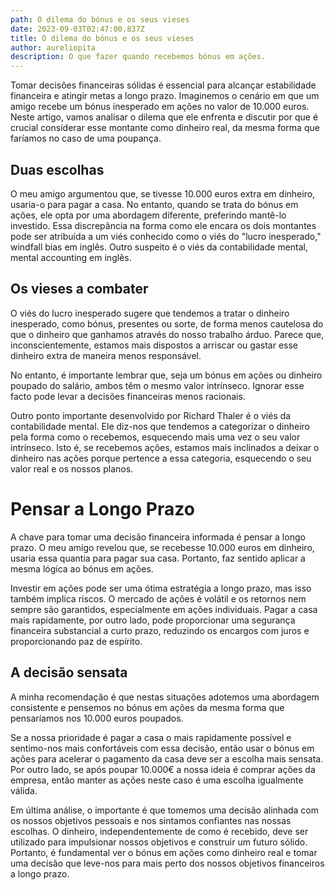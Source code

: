 ```yaml
---
path: O dilema do bónus e os seus vieses
date: 2023-09-03T02:47:00.837Z
title: O dilema do bónus e os seus vieses
author: aureliopita
description: O que fazer quando recebemos bónus em ações.
---
```

Tomar decisões financeiras sólidas é essencial para alcançar estabilidade financeira e atingir metas a longo prazo. Imaginemos o cenário em que um amigo recebe um bónus inesperado em ações no valor de 10.000 euros. Neste artigo, vamos analisar o dilema que ele enfrenta e discutir por que é crucial considerar esse montante como dinheiro real, da mesma forma que faríamos no caso de uma poupança.

## Duas escolhas

O meu amigo argumentou que, se tivesse 10.000 euros extra em dinheiro, usaria-o para pagar a casa. No entanto, quando se trata do bónus em ações, ele opta por uma abordagem diferente, preferindo mantê-lo investido. Essa discrepância na forma como ele encara os dois montantes pode ser atribuída a um viés conhecido como o viés do "lucro inesperado," windfall bias em inglês. Outro suspeito é o viés da contabilidade mental, mental accounting em inglês.

## Os vieses a combater

O viés do lucro inesperado sugere que tendemos a tratar o dinheiro inesperado, como bónus, presentes ou sorte, de forma menos cautelosa do que o dinheiro que ganhamos através do nosso trabalho árduo. Parece que, inconscientemente, estamos mais dispostos a arriscar ou gastar esse dinheiro extra de maneira menos responsável.

No entanto, é importante lembrar que, seja um bónus em ações ou dinheiro poupado do salário, ambos têm o mesmo valor intrínseco. Ignorar esse facto pode levar a decisões financeiras menos racionais.

Outro ponto importante desenvolvido por Richard Thaler é o viés da contabilidade mental. Ele diz-nos que tendemos a categorizar o dinheiro pela forma como o recebemos, esquecendo mais uma vez o seu valor intrínseco. Isto é, se recebemos ações, estamos mais inclinados a deixar o dinheiro nas ações porque pertence a essa categoria, esquecendo o seu valor real e os nossos planos.

# Pensar a Longo Prazo

A chave para tomar uma decisão financeira informada é pensar a longo prazo. O meu amigo revelou que, se recebesse 10.000 euros em dinheiro, usaria essa quantia para pagar sua casa. Portanto, faz sentido aplicar a mesma lógica ao bónus em ações.

Investir em ações pode ser uma ótima estratégia a longo prazo, mas isso também implica riscos. O mercado de ações é volátil e os retornos nem sempre são garantidos, especialmente em ações individuais. Pagar a casa mais rapidamente, por outro lado, pode proporcionar uma segurança financeira substancial a curto prazo, reduzindo os encargos com juros e proporcionando paz de espírito.

## A decisão sensata

A minha recomendação é que nestas situações adotemos uma abordagem consistente e pensemos no bónus em ações da mesma forma que pensaríamos nos 10.000 euros poupados. 

Se a nossa prioridade é pagar a casa o mais rapidamente possível e sentimo-nos mais confortáveis com essa decisão, então usar o bónus em ações para acelerar o pagamento da casa deve ser a escolha mais sensata. Por outro lado, se após poupar 10.000€ a nossa ideia é comprar ações da empresa, então manter as ações neste caso é uma escolha igualmente válida.

Em última análise, o importante é que tomemos uma decisão alinhada com os nossos objetivos pessoais e nos sintamos confiantes nas nossas escolhas. O dinheiro, independentemente de como é recebido, deve ser utilizado para impulsionar nossos objetivos e construir um futuro sólido. Portanto, é fundamental ver o bónus em ações como dinheiro real e tomar uma decisão que leve-nos para mais perto dos nossos objetivos financeiros a longo prazo.
